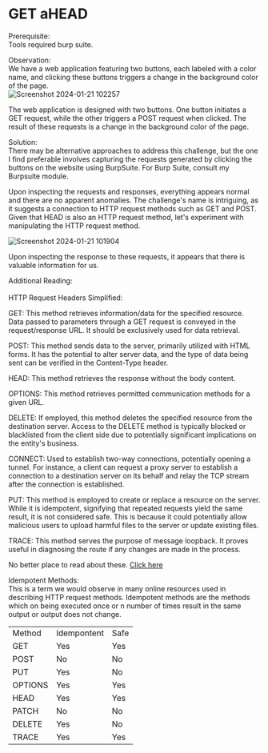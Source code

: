 # GET aHEAD

Prerequisite:<br>
Tools required burp suite.

Observation: <br>
We have a web application featuring two buttons, each labeled with a color name, and clicking these buttons triggers a change in the background color of the page.<br>
![Screenshot 2024-01-21 102257](https://github.com/MHKace/Walkthroughs/assets/157091170/662e3314-8330-4370-b333-029f11207453)


The web application is designed with two buttons. One button initiates a GET request, while the other triggers a POST request when clicked. The result of these requests is a change in the background color of the page.

Solution:<br>
There may be alternative approaches to address this challenge, but the one I find preferable involves capturing the requests generated by clicking the buttons on the website using BurpSuite. For Burp Suite, consult my Burpsuite module.

Upon inspecting the requests and responses, everything appears normal and there are no apparent anomalies. The challenge's name is intriguing, as it suggests a connection to HTTP request methods such as GET and POST. Given that HEAD is also an HTTP request method, let's experiment with manipulating the HTTP request method.

![Screenshot 2024-01-21 101904](https://github.com/MHKace/Walkthroughs/assets/157091170/302e0e66-f8fb-424b-a2d6-45b81ee8b820)


Upon inspecting the response to these requests, it appears that there is valuable information for us.

Additional Reading:
<br><br>
HTTP Request Headers Simplified:<br>

GET: This method retrieves information/data for the specified resource. Data passed to parameters through a GET request is conveyed in the request/response URL. It should be exclusively used for data retrieval.

POST: This method sends data to the server, primarily utilized with HTML forms. It has the potential to alter server data, and the type of data being sent can be verified in the Content-Type header.

HEAD: This method retrieves the response without the body content.

OPTIONS: This method retrieves permitted communication methods for a given URL.

DELETE: If employed, this method deletes the specified resource from the destination server. Access to the DELETE method is typically blocked or blacklisted from the client side due to potentially significant implications on the entity's business.

CONNECT: Used to establish two-way connections, potentially opening a tunnel. For instance, a client can request a proxy server to establish a connection to a destination server on its behalf and relay the TCP stream after the connection is established.

PUT: This method is employed to create or replace a resource on the server. While it is idempotent, signifying that repeated requests yield the same result, it is not considered safe. This is because it could potentially allow malicious users to upload harmful files to the server or update existing files.

TRACE: This method serves the purpose of message loopback. It proves useful in diagnosing the route if any changes are made in the process.

No better place to read about these. <a href="https://developer.mozilla.org/en-US/docs/Web/HTTP/Methods">  Click here </a>

Idempotent Methods:<br>
This is a term we would observe in many online resources used in describing HTTP request methods.
Idempotent methods are the methods which on being executed once or n number of times result in the same output or output does not change.
<be>
<Center>
<Table> 
  <tr> 
    <td> Method </td> 
    <td> Idempontent</td>
    <td> Safe </td>
  </tr>
  <tr> 
    <td> GET </td> 
    <td> Yes </td>
    <td> Yes </td>
  </tr>
  <tr> 
    <td> POST </td> 
    <td> No</td>
    <td> No </td>
  </tr>
  <tr> 
    <td> PUT </td> 
    <td> Yes </td>
    <td> No </td>
  </tr>
  <tr> 
    <td> OPTIONS </td> 
    <td> Yes </td>
    <td> Yes </td>
  </tr>
  <tr> 
    <td> HEAD </td> 
    <td> Yes </td>
    <td> Yes </td>
  </tr>
  <tr> 
    <td> PATCH </td> 
    <td> No </td>
    <td> No </td>
  </tr>
  <tr> 
    <td> DELETE </td> 
    <td> Yes </td>
    <td> No </td>
  </tr>
  <tr> 
    <td> TRACE </td> 
    <td> Yes </td>
    <td> Yes </td>
  </tr>
</Table>
</Center>



